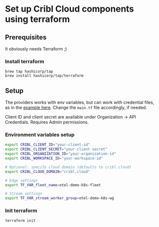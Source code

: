# Set up Cribl Cloud components using terraform

## Prerequisites
It obviously needs Terraform ;)

### Install terraform
```
brew tap hashicorp/tap
brew install hashicorp/tap/terraform
```

## Setup
The providers works with env variables, but can work with credential files, as in the [example here](https://github.com/criblio/terraform-provider-criblio/tree/main?tab=readme-ov-file#authentication-methods). Change the `main.tf` file accordingly, if needed.

Client ID and client secret are available under Organization -> API Credentials. Requires Admin permissions.

### Environment variables setup
```bash
export CRIBL_CLIENT_ID="your-client-id"
export CRIBL_CLIENT_SECRET="your-client-secret"
export CRIBL_ORGANIZATION_ID="your-organization-id"
export CRIBL_WORKSPACE_ID="your-workspace-id"

# Optional: specify cloud domain (defaults to cribl.cloud)
export CRIBL_CLOUD_DOMAIN="cribl.cloud"

# Edge settings
export TF_VAR_fleet_name=otel-demo-k8s-fleet

# Stream settings
export TF_VAR_stream_worker_group=otel-demo-k8s-wg
```

### Init terraform
```bash
terraform init
```


